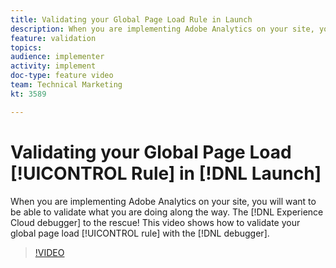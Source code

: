 ```yaml
---
title: Validating your Global Page Load Rule in Launch
description: When you are implementing Adobe Analytics on your site, you will want to be able to validate what you are doing along the way. The Experience Cloud debugger to the rescue! This video shows how to validate your global page load rule with the debugger.
feature: validation
topics: 
audience: implementer
activity: implement
doc-type: feature video
team: Technical Marketing
kt: 3589

---
```


# Validating your Global Page Load [!UICONTROL Rule] in [!DNL Launch]

When you are implementing Adobe Analytics on your site, you will want to be able to validate what you are doing along the way. The [!DNL Experience Cloud debugger] to the rescue! This video shows how to validate your global page load [!UICONTROL rule] with the [!DNL debugger].

>[!VIDEO](https://video.tv.adobe.com/v/28776/?quality=12)
